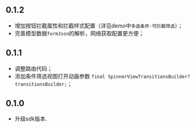 ## 0.1.2
- 增加按钮拦截属性和拦截样式配置（详见demo中`多选条件-可拦截筛选`）；
- 完善模型数据`formJson`的解析，网络获取配置更方便；

## 0.1.1

- 调整路由代码；
- 添加条件筛选视图打开动画参数 `final SpinnerViewTransitionsBuilder? transitionsBuilder;`；

## 0.1.0

* 升级sdk版本.
